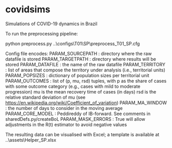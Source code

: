 # covidsims
Simulations of COVID-19 dynamics in Brazil

To run the preprocessing pipeline:

python preprocess.py ..\configs\T01\SP\preprocess_T01_SP.cfg

Config file encodes:
PARAM_SOURCEPATH  : directory where the raw datafile is stored
PARAM_TARGETPATH  : directory where results will be stored
PARAM_DATAFILE    : the name of the raw datafile
PARAM_TERRITORY   : list of areas that compose the territory under analysis (i.e., territorial units)
PARAM_POPSIZES    : dictionary of population sizes per territorial unit
PARAM_OUTCOMES    : list of (p, mu, rsd) tuples, with 
                             p as the share of cases with some outcome category (e.g., cases with mild to moderate progression)
                             mu is the mean recovery time of cases (in days)
                             rsd is the relative standard deviation of mu (see https://en.wikipedia.org/wiki/Coefficient_of_variation)
PARAM_MA_WINDOW   : the number of days to consider in the moving average
PARAM_CORE_MODEL  : Peddireddy of IB-forward. See comments in sharedDefs.py/createBoL
PARAM_MASK_ERRORS : True will allow adjustments in the R(t) estimator to avoid negative values

The resulting data can be visualised with Excel; a template is available at ..\assets\Helper_SP.xlsx
